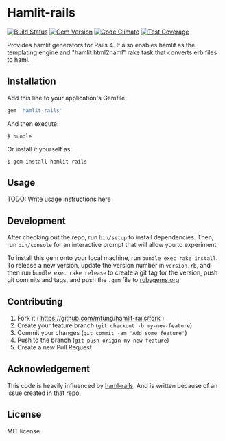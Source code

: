 Hamlit-rails
============

[![Build Status](https://travis-ci.org/mfung/hamlit-rails.svg)](https://travis-ci.org/mfung/hamlit-rails) [![Gem Version](https://badge.fury.io/rb/hamlit-rails.svg)](http://badge.fury.io/rb/hamlit-rails) [![Code Climate](https://codeclimate.com/github/mfung/hamlit-rails/badges/gpa.svg)](https://codeclimate.com/github/mfung/hamlit-rails) [![Test Coverage](https://codeclimate.com/github/mfung/hamlit-rails/badges/coverage.svg)](https://codeclimate.com/github/mfung/hamlit-rails/coverage)

Provides hamlit generators for Rails 4. It also enables hamlit as the templating
engine and "hamlit:html2haml" rake task that converts erb files to haml.

## Installation

Add this line to your application's Gemfile:

```ruby
gem 'hamlit-rails'
```

And then execute:

    $ bundle

Or install it yourself as:

    $ gem install hamlit-rails

## Usage

TODO: Write usage instructions here

## Development

After checking out the repo, run `bin/setup` to install dependencies. Then, run `bin/console` for an interactive prompt that will allow you to experiment.

To install this gem onto your local machine, run `bundle exec rake install`. To release a new version, update the version number in `version.rb`, and then run `bundle exec rake release` to create a git tag for the version, push git commits and tags, and push the `.gem` file to [rubygems.org](https://rubygems.org).

## Contributing

1. Fork it ( https://github.com/mfung/hamlit-rails/fork )
2. Create your feature branch (`git checkout -b my-new-feature`)
3. Commit your changes (`git commit -am 'Add some feature'`)
4. Push to the branch (`git push origin my-new-feature`)
5. Create a new Pull Request

## Acknowledgement
This code is heavily influenced by [haml-rails](https://github.com/indirect/haml-rails).
And is written because of an issue created in that repo.

## License

MIT license